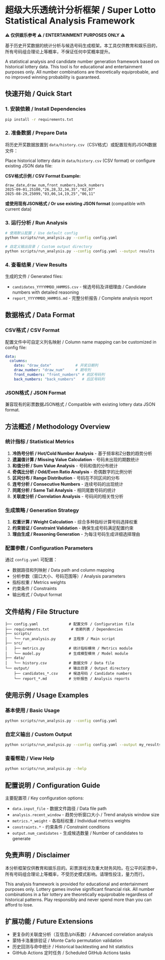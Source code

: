 # 超级大乐透统计分析框架 / Super Lotto Statistical Analysis Framework

**⚠️ 仅供娱乐参考 ⚠️ / ENTERTAINMENT PURPOSES ONLY ⚠️**

基于历史开奖数据的统计分析与候选号码生成框架。本工具仅供教育和娱乐目的，所有号码组合理论上等概率，不保证任何中奖概率提升。

A statistical analysis and candidate number generation framework based on historical lottery data. This tool is for educational and entertainment purposes only. All number combinations are theoretically equiprobable, and no improved winning probability is guaranteed.

## 快速开始 / Quick Start

### 1. 安装依赖 / Install Dependencies

```bash
pip install -r requirements.txt
```

### 2. 准备数据 / Prepare Data

将历史开奖数据放置到 `data/history.csv`（CSV格式）或配置现有的JSON数据文件：

Place historical lottery data in `data/history.csv` (CSV format) or configure existing JSON data file:

**CSV格式示例 / CSV Format Example:**
```csv
draw_date,draw_num,front_numbers,back_numbers
2025-09-01,25100,"26,28,32,34,35","02,07"
2025-08-29,25099,"03,06,14,19,25","06,11"
```

**或使用现有JSON格式 / Or use existing JSON format** (compatible with current data)

### 3. 运行分析 / Run Analysis

```bash
# 使用默认配置 / Use default config
python scripts/run_analysis.py --config config.yaml

# 自定义输出目录 / Custom output directory  
python scripts/run_analysis.py --config config.yaml --output results
```

### 4. 查看结果 / View Results

生成的文件 / Generated files:
- `candidates_YYYYMMDD_HHMMSS.csv` - 候选号码及详细理由 / Candidate numbers with detailed reasoning
- `report_YYYYMMDD_HHMMSS.md` - 完整分析报告 / Complete analysis report

## 数据格式 / Data Format

### CSV格式 / CSV Format

配置文件中可自定义列名映射 / Column name mapping can be customized in config file:

```yaml
data:
  columns:
    date: "draw_date"           # 开奖日期列
    draw_number: "draw_num"     # 期号列  
    front_numbers: "front_numbers" # 前区号码列
    back_numbers: "back_numbers"   # 后区号码列
```

### JSON格式 / JSON Format

兼容现有的彩票数据JSON格式 / Compatible with existing lottery data JSON format.

## 方法概述 / Methodology Overview

### 统计指标 / Statistical Metrics

1. **冷热号分析 / Hot/Cold Number Analysis** - 基于频率和Z分数的趋势分析
2. **遗漏值计算 / Missing Value Calculation** - 号码未出现的期数统计  
3. **和值分析 / Sum Value Analysis** - 号码和值的分布统计
4. **奇偶比分析 / Odd/Even Ratio Analysis** - 奇偶数字的比例分析
5. **区间分布 / Range Distribution** - 号码在不同区间的分布
6. **连号分析 / Consecutive Numbers** - 连续号码的出现统计
7. **同尾分析 / Same Tail Analysis** - 相同尾数号码的统计
8. **关联度分析 / Correlation Analysis** - 号码间的相关性分析

### 生成策略 / Generation Strategy

1. **权重计算 / Weight Calculation** - 综合多种指标计算号码选择权重
2. **约束验证 / Constraint Validation** - 确保生成号码满足配置约束
3. **理由生成 / Reasoning Generation** - 为每注号码生成详细选择理由

### 配置参数 / Configuration Parameters

通过 `config.yaml` 可配置：
- 数据路径和列映射 / Data path and column mapping
- 分析参数（窗口大小、号码范围等）/ Analysis parameters  
- 指标权重 / Metrics weights
- 约束条件 / Constraints
- 输出格式 / Output format

## 文件结构 / File Structure

```
├── config.yaml              # 配置文件 / Configuration file
├── requirements.txt          # 依赖列表 / Dependencies  
├── scripts/
│   └── run_analysis.py      # 主程序 / Main script
├── src/
│   ├── metrics.py           # 统计指标模块 / Metrics module
│   └── model.py             # 生成模型模块 / Model module  
├── data/
│   └── history.csv          # 数据文件 / Data file
└── output/                  # 输出目录 / Output directory
    ├── candidates_*.csv     # 候选号码 / Candidate numbers
    └── report_*.md          # 分析报告 / Analysis reports
```

## 使用示例 / Usage Examples

### 基本使用 / Basic Usage
```bash
python scripts/run_analysis.py --config config.yaml
```

### 自定义输出 / Custom Output
```bash
python scripts/run_analysis.py --config config.yaml --output my_results
```

### 查看帮助 / View Help
```bash
python scripts/run_analysis.py --help
```

## 配置说明 / Configuration Guide

主要配置项 / Key configuration options:

- `data.input_file` - 数据文件路径 / Data file path
- `analysis.recent_window` - 趋势分析窗口大小 / Trend analysis window size  
- `metrics.*_weight` - 各指标权重 / Individual metrics weights
- `constraints.*` - 约束条件 / Constraint conditions
- `output.num_candidates` - 生成候选数量 / Number of candidates to generate

## 免责声明 / Disclaimer

本分析框架仅供教育和娱乐目的。彩票游戏涉及重大财务风险。在公平的彩票中，所有号码组合理论上等概率，不受历史模式影响。请理性投注，量力而行。

This analysis framework is provided for educational and entertainment purposes only. Lottery games involve significant financial risk. All number combinations in a fair lottery are theoretically equiprobable regardless of historical patterns. Play responsibly and never spend more than you can afford to lose.

## 扩展功能 / Future Extensions

- 更复杂的关联度分析（互信息/phi系数）/ Advanced correlation analysis
- 蒙特卡洛重排验证 / Monte Carlo permutation validation  
- 历史回测与命中统计 / Historical backtesting and hit statistics
- GitHub Actions 定时任务 / Scheduled GitHub Actions tasks